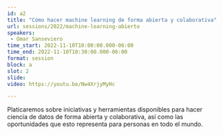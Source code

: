 ```yaml
---
id: a2
title: "Cómo hacer machine learning de forma abierta y colaborativa"
url: sessions/2022/machine-learning-abierto 
speakers:
 - Omar Sanseviero
time_start: 2022-11-10T10:00:00.000-06:00
time_end: 2022-11-10T10:30:00.000-06:00
format: session
block: a
slot: 2
slide: 
video: https://youtu.be/Nw4XrjyMyHc

---
```


Platicaremos sobre iniciativas y herramientas disponibles para hacer ciencia de datos de forma abierta y colaborativa, así como las oportunidades que esto representa para personas en todo el mundo.